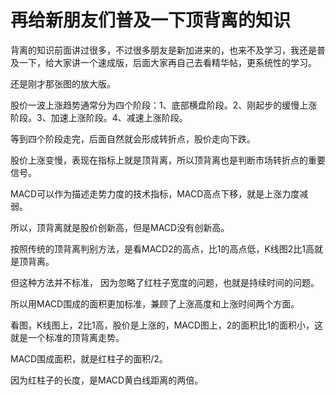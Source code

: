 # 再给新朋友们普及一下顶背离的知识
[url]: (https://t.zsxq.com/AEaq3ja)

背离的知识前面讲过很多，不过很多朋友是新加进来的，也来不及学习，我还是普及一下，给大家讲一个速成版，后面大家再自己去看精华帖，更系统性的学习。

还是刚才那张图的放大版。

股价一波上涨趋势通常分为四个阶段：1、底部横盘阶段。2、刚起步的缓慢上涨阶段。3、加速上涨阶段。4、减速上涨阶段。

等到四个阶段走完，后面自然就会形成转折点，股价走向下跌。

股价上涨变慢，表现在指标上就是顶背离，所以顶背离也是判断市场转折点的重要信号。

MACD可以作为描述走势力度的技术指标，MACD高点下移，就是上涨力度减弱。

所以，顶背离就是股价创新高，但是MACD没有创新高。

按照传统的顶背离判别方法，是看MACD2的高点，比1的高点低，K线图2比1高就是顶背离。

但这种方法并不标准， 因为忽略了红柱子宽度的问题，也就是持续时间的问题。

所以用MACD围成的面积更加标准，兼顾了上涨高度和上涨时间两个方面。

看图，K线图上，2比1高，股价是上涨的，MACD图上，2的面积比1的面积小，这就是一个标准的顶背离走势。

MACD围成面积，就是红柱子的面积/2。

因为红柱子的长度，是MACD黄白线距离的两倍。